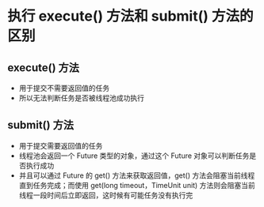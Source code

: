 # 执行 execute() 方法和 submit() 方法的区别

## execute() 方法

* 用于提交不需要返回值的任务
* 所以无法判断任务是否被线程池成功执行

## submit() 方法

* 用于提交需要返回值的任务
* 线程池会返回一个 Future 类型的对象，通过这个 Future 对象可以判断任务是否执行成功
* 并且可以通过 Future 的 get() 方法来获取返回值，get() 方法会阻塞当前线程直到任务完成；而使用 get(long timeout，TimeUnit unit) 方法则会阻塞当前线程一段时间后立即返回，这时候有可能任务没有执行完
